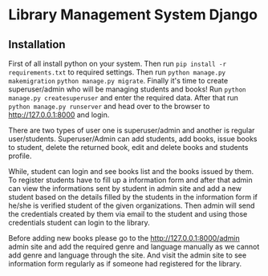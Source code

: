 # Library Management System Django

## Installation

First of all install python on your system. Then run `pip install -r requirements.txt` to required settings.
Then run `python manage.py makemigration` `python manage.py migrate`.
Finally it's time to create superuser/admin who will be managing students and books!
Run `python manage.py createsuperuser` and enter the required data.
After that run `python manage.py runserver` and head over to the browser to http://127.0.0.1:8000 and login.

There are two types of user one is superuser/admin and another is regular user/students.
Superuser/Admin can add students, add books, issue books to student, delete the returned book, edit and delete books and students profile.

While, student can login and see books list and the books issued by them.
To register students have to fill up a information form and after that admin can view the informations sent by student in admin site and add a new student based on the details filled by the students in the information form if he/she is verified student of the given organizations.
Then admin will send the credentials created by them via email to the student and using those credentials student can login to the library.

Before adding new books please go to the http://127.0.0.1:8000/admin admin site and add the required genre and language manually as we cannot add genre and language through the site. And visit the admin site to see information form regularly as if someone had registered for the library.
